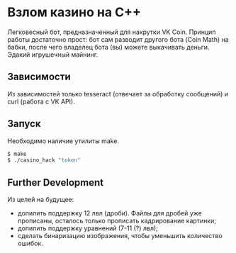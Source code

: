 # Взлом казино на С++

Легковесный бот, предназначенный для накрутки VK Coin.
Принцип работы достаточно прост: бот сам разводит другого бота (Coin Math) на бабки, после чего владелец бота (вы)
можете выкачивать деньги. Эдакий игрушечный майнинг.


## Зависимости
Из зависимостей только tesseract (отвечает за обработку сообщений) и curl (работа с VK API).

## Запуск
Необходимо наличие утилиты make.
```bash
$ make
$ ./casino_hack "token"
```

## Further Development
Из целей на будущее:
* допилить поддержку 12 лвл (дроби).
    Файлы для дробей уже прописаны, осталось только прописать кадрирование картинки;
* допилить поддержку уравнений (7-11 (?) лвл);
* сделать бинаризацию изображения, чтобы уменьшить количество ошибок.

